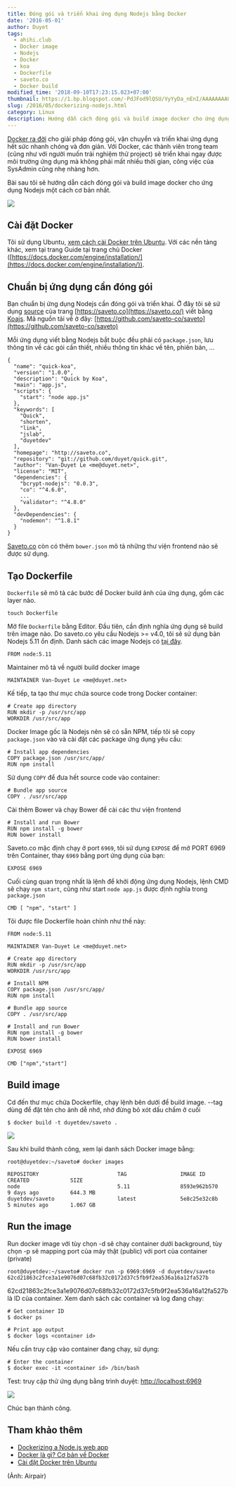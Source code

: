 ```yaml
---
title: Đóng gói và triển khai ứng dụng Nodejs bằng Docker
date: '2016-05-01'
author: Duyet
tags:
  - ahihi.club
  - Docker image
  - Nodejs
  - Docker
  - koa
  - Dockerfile
  - saveto.co
  - Docker build
modified_time: '2018-09-10T17:23:15.023+07:00'
thumbnail: https://1.bp.blogspot.com/-PdJFod9lQSU/VyYyDa_nEnI/AAAAAAAAUaE/CpGySWOh_TMGvZGjYqpcSHtTft7yi7tjwCK4B/s1600/1-_MtS4HqN2srTcrSyet61DQ.jpeg
slug: /2016/05/dockerizing-nodejs.html
category: Linux
description: Hướng dẫn cách đóng gói và build image docker cho ứng dụng Nodejs một cách cơ bản nhất.
---
```


[Docker ra đời](https://blog.duyet.net/2015/12/docker-la-gi-co-ban-ve-docker.html#.VyYMd4N94_M) cho giải pháp đóng gói, vận chuyển và triển khai ứng dụng hết sức nhanh chóng và đơn giản. Với Docker, các thành viên trong team (cũng như với người muốn trải nghiệm thử project) sẽ triển khai ngay được môi trường ứng dụng mà không phải mất nhiều thời gian, công việc của SysAdmin cũng nhẹ nhàng hơn.

Bài sau tôi sẽ hướng dẫn cách đóng gói và build image docker cho ứng dụng Nodejs một cách cơ bản nhất.

[![](https://1.bp.blogspot.com/-PdJFod9lQSU/VyYyDa_nEnI/AAAAAAAAUaE/CpGySWOh_TMGvZGjYqpcSHtTft7yi7tjwCK4B/s400/1-_MtS4HqN2srTcrSyet61DQ.jpeg)](https://blog.duyet.net/2016/05/dockerizing-nodejs.html)

## Cài đặt Docker

Tôi sử dụng Ubuntu, [xem cách cài Docker trên Ubuntu](https://blog.duyet.net/2016/05/cai-dat-docker-tren-ubuntu.html). Với các nền tảng khác, xem tại trang Guide tại trang chủ Docker ([https://docs.docker.com/engine/installation/](https://docs.docker.com/engine/installation/)).

## Chuẩn bị ứng dụng cần đóng gói

Bạn chuẩn bị ứng dụng Nodejs cần đóng gói và triển khai. Ở đây tôi sẽ sử dụng [source](https://github.com/saveto-co/saveto) của trang [https://saveto.co](https://saveto.co/) viết bằng [Koajs](https://blog.duyet.net/2016/04/gioi-thieu-koajs.html). Mã nguồn tải về ở đây: [https://github.com/saveto-co/saveto](https://github.com/saveto-co/saveto)

Mỗi ứng dụng viết bằng Nodejs bắt buộc đều phải có `package.json`, lưu thông tin về các gói cần thiết, nhiều thông tin khác về tên, phiên bản, ...

```
{
  "name": "quick-koa",
  "version": "1.0.0",
  "description": "Quick by Koa",
  "main": "app.js",
  "scripts": {
    "start": "node app.js"
  },
  "keywords": [
    "Quick",
    "shorten",
    "link",
    "jslab",
    "duyetdev"
  ],
  "homepage": "http://saveto.co",
  "repository": "git://github.com/duyet/quick.git",
  "author": "Van-Duyet Le <me@duyet.net>",
  "license": "MIT",
  "dependencies": {
    "bcrypt-nodejs": "0.0.3",
    "co": "^4.6.0",
    ...
    "validator": "^4.8.0"
  },
  "devDependencies": {
    "nodemon": "^1.8.1"
  }
}
```

[Saveto.co](http://saveto.co/) còn có thêm `bower.json` mô tả những thư viện frontend nào sẽ được sử dụng.

## Tạo Dockerfile

`Dockerfile` sẽ mô tả các bước để Docker build ảnh của ứng dụng, gồm các layer nào.

```
touch Dockerfile
```

Mở file `Dockerfile` bằng Editor. Đầu tiên, cần định nghĩa ứng dụng sẽ build trên image nào. Do saveto.co yêu cầu Nodejs >= v4.0, tôi sẽ sử dụng bản Nodejs 5.11 ổn định. Danh sách các image Nodejs có [tại đây](https://hub.docker.com/_/node/).

```
FROM node:5.11
```

Maintainer mô tả về người build docker image

```
MAINTAINER Van-Duyet Le <me@duyet.net>
```

Kế tiếp, ta tạo thư mục chứa source code trong Docker container:

```
# Create app directory
RUN mkdir -p /usr/src/app
WORKDIR /usr/src/app
```

Docker Image gốc là Nodejs nên sẽ có sẵn NPM, tiếp tôi sẽ copy `package.json` vào và cài đặt các package ứng dụng yêu cầu:

```
# Install app dependencies
COPY package.json /usr/src/app/
RUN npm install
```

Sử dụng `COPY` để đưa hết source code vào container:

```
# Bundle app source
COPY . /usr/src/app
```

Cài thêm Bower và chạy Bower để cài các thư viện frontend

```
# Install and run Bower
RUN npm install -g bower
RUN bower install
```

Saveto.co mặc định chạy ở port `6969`, tôi sử dụng `EXPOSE` để mở PORT 6969 trên Container, thay `6969` bằng port ứng dụng của bạn:

```
EXPOSE 6969
```

Cuối cùng quan trọng nhất là lệnh để khởi động ứng dụng Nodejs, lệnh CMD sẽ chạy `npm start`, cũng như start `node app.js` được định nghĩa trong `package.json`

```
CMD [ "npm", "start" ]
```

Tôi được file Dockerfile hoàn chỉnh như thế này:

```
FROM node:5.11

MAINTAINER Van-Duyet Le <me@duyet.net>

# Create app directory
RUN mkdir -p /usr/src/app
WORKDIR /usr/src/app

# Install NPM
COPY package.json /usr/src/app/
RUN npm install

# Bundle app source
COPY . /usr/src/app

# Install and run Bower
RUN npm install -g bower
RUN bower install

EXPOSE 6969

CMD ["npm","start"]
```

## Build image

Cd đến thư mục chứa Dockerfile, chạy lệnh bên dưới để build image. --tag dùng để đặt tên cho ảnh dễ nhớ, nhớ đừng bỏ xót dấu chấm ở cuối

```
$ docker build -t duyetdev/saveto .
```

[![](https://4.bp.blogspot.com/-jD52kEZB4-8/VyYuFInnraI/AAAAAAAAUZ0/-c21J642VJoPF0pHN44nNf1owMfg7F1rACLcB/s1600/Screenshot%2Bfrom%2B2016-05-01%2B23-25-04.png)](https://4.bp.blogspot.com/-jD52kEZB4-8/VyYuFInnraI/AAAAAAAAUZ0/-c21J642VJoPF0pHN44nNf1owMfg7F1rACLcB/s1600/Screenshot%2Bfrom%2B2016-05-01%2B23-25-04.png)

Sau khi build thành công, xem lại danh sách Docker image bằng:

```
root@duyetdev:~/saveto# docker images

REPOSITORY                         TAG                 IMAGE ID            CREATED             SIZE
node                               5.11                8593e962b570        9 days ago          644.3 MB
duyetdev/saveto                    latest              5e8c25e32c8b        5 minutes ago       1.067 GB

```

## Run the image

Run docker image với tùy chọn -d sẽ chạy container dưới background, tùy chọn -p sẽ mapping port của máy thật (public) với port của container (private)

```
root@duyetdev:~/saveto# docker run -p 6969:6969 -d duyetdev/saveto
62cd21863c2fce3a1e9076d07c68fb32c0172d37c5fb9f2ea536a16a12fa527b
```

62cd21863c2fce3a1e9076d07c68fb32c0172d37c5fb9f2ea536a16a12fa527b là ID của container.
Xem danh sách các container và log đang chạy:

```
# Get container ID
$ docker ps

# Print app output
$ docker logs <container id>

```

Nếu cần truy cập vào container đang chạy, sử dụng:

```
# Enter the container
$ docker exec -it <container id> /bin/bash
```

Test: truy cập thử ứng dụng bằng trình duyệt: [http://localhost:6969](http://localhost:6969/)

![](https://4.bp.blogspot.com/-lBI9EPH-ck4/VyYy72_trTI/AAAAAAAAUaM/O8qnBPlgyv4oWGDEqs2O5zXiE6aRIfmHwCLcB/s1600/Screenshot%2Bfrom%2B2016-05-01%2B23-45-24.png)

Chúc bạn thành công.

## Tham khảo thêm

- [Dockerizing a Node.js web app](https://nodejs.org/en/docs/guides/nodejs-docker-webapp/)
- [Docker là gì? Cơ bản về Docker](https://blog.duyet.net/2015/12/docker-la-gi-co-ban-ve-docker.html#.VyYMd4N94_M)
- [Cài đặt Docker trên Ubuntu](https://blog.duyet.net/2016/05/cai-dat-docker-tren-ubuntu.html)

(Ảnh: Airpair)
